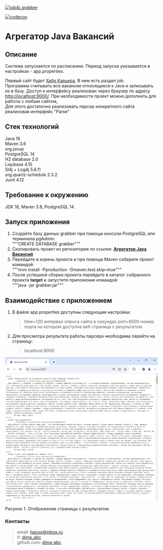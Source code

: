 [![job4j_grabber](https://github.com/dima-abc/job4j_grabber/actions/workflows/maven.yml/badge.svg)](https://github.com/dima-abc/job4j_grabber/actions/workflows/maven.yml)

[![codecov](https://codecov.io/gh/dima-abc/job4j_grabber/branch/master/graph/badge.svg?token=6W0J88JB0N)](https://codecov.io/gh/dima-abc/job4j_grabber)

# Агрегатор Java Вакансий

## Описание

Система запускается по расписанию.
Период запуска указывается в настройках - app.properties.

Первый сайт будет [Хабр Карьера](https://career.habr.com/vacancies/java_developer). В нем есть раздел job. <br>
Программа считывать все вакансии относящиеся к Java и записывать их в базу.
Доступ к интерфейсу реализован через браузер по адресу [http://localhost:9000/](http://localhost:9000).
При необходимости проект можно дополнить для работы с любым сайтом, <br>
Для этого достаточно реализовать парсер конкретного сайта реализовав интерфейс "Parse"

## Стек технологий

Java 16 <br>
Maven 3.6 <br>
org.jsoup <br>
PostgreSQL 14 <br>
H2 database 2.0 <br>
Liqubase 4.15 <br>
Sl4j + Log4j 5.6.11 <br>
org.quartz-schedule 2.3.2 <br>
Junit 4.12 <br>

## Требование к окружению

JDK 16, Maven 3.8, PostgreSQL 14.

## Запуск приложения

1. Создайте базу данных grabber при помощи консоли PostgreSQL или терминала pgAdmin:<br>
   """CREATE DATABASE grabber"""
2. Скопировать проект из репозитория по ссылке:
   <a href=https://git@github.com:Dima-Stepanov/job4j_grabber.git><b>Агрегатор Java Вакансий</b></a>
3. Перейдите в корень проекта и при помощи Maven соберите проект командой:<br>
   """mvn install -Pproduction -Dmaven.test.skip=true"""
4. После успешной сборки проекта перейдите в каталог собранного проекта <b>target</b> и запустите приложение
   командой:<br>
   """java -jar grabber.jar"""

## Взаимодействие с приложением

1. В файле app.properties доступны следующие настройки:
   > time=120 интервал опроса сайта в секундах
   > port=9000 номер порта на котором доступна веб страница с результатом.
2. Для просмотра результата работы парсера необходима перейти на страницу:
   > localhost:9000

![localhost9000.jpg](img%2Flocalhost9000.jpg) <br>

Рисунок 1. Отображение страницы с результатом.

### Контакты

> email: [haoos@inbox.ru](mailto:haoos@inbox.ru) <br>
> tl: [dima_abc](https://t.me/dima_abc) <br>
> github.com: [dima-abc](https://github.com/dima-abc)
